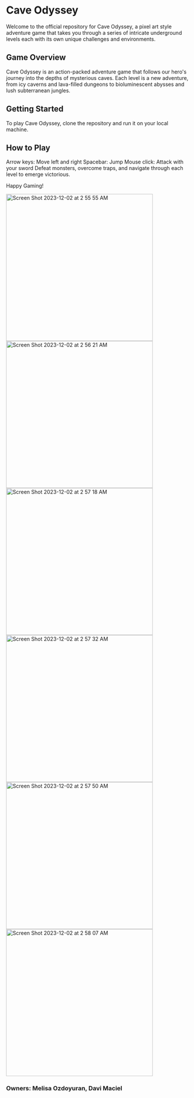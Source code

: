 <h1 align="left">Cave Odyssey</h1>

Welcome to the official repository for Cave Odyssey, a pixel art style adventure game that takes you through a series of intricate underground levels each with its own unique challenges and environments.

## Game Overview

Cave Odyssey is an action-packed adventure game that follows our hero's journey into the depths of mysterious caves. Each level is a new adventure, from icy caverns and lava-filled dungeons to bioluminescent abysses and lush subterranean jungles.

## Getting Started
To play Cave Odyssey, clone the repository and run it on your local machine.

## How to Play
Arrow keys: Move left and right
Spacebar: Jump
Mouse click: Attack with your sword
Defeat monsters, overcome traps, and navigate through each level to emerge victorious.

Happy Gaming!

<img width="400" alt="Screen Shot 2023-12-02 at 2 55 55 AM" src="https://github.com/melisaozdoyuran2001/Castle-Odyssey/assets/123209674/dfb93833-788c-4714-a15e-03afd1c40d77">

<img width="400" alt="Screen Shot 2023-12-02 at 2 56 21 AM" src="https://github.com/melisaozdoyuran2001/Castle-Odyssey/assets/123209674/b1fda403-0d05-47fa-b891-f3bd2b942289">
<img width="400" alt="Screen Shot 2023-12-02 at 2 57 18 AM" src="https://github.com/melisaozdoyuran2001/Castle-Odyssey/assets/123209674/78c6d884-3c7b-4c83-81d8-1b9d32379bef">
<img width="400" alt="Screen Shot 2023-12-02 at 2 57 32 AM" src="https://github.com/melisaozdoyuran2001/Castle-Odyssey/assets/123209674/9a94881c-c32a-4277-835a-9cb55af6c729">
<img width="400" alt="Screen Shot 2023-12-02 at 2 57 50 AM" src="https://github.com/melisaozdoyuran2001/Castle-Odyssey/assets/123209674/69fb31b4-ad90-475e-9a16-a60a2cc1b78e">
<img width="400" alt="Screen Shot 2023-12-02 at 2 58 07 AM" src="https://github.com/melisaozdoyuran2001/Castle-Odyssey/assets/123209674/a5a0a384-0703-471d-a6b0-7554cea6795f">

### Owners: Melisa Ozdoyuran, Davi Maciel 
